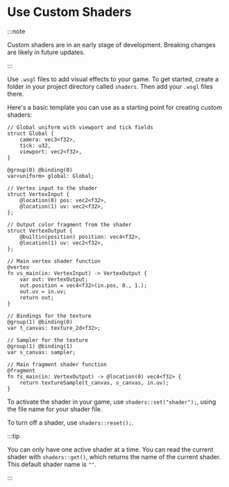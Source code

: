 # Use Custom Shaders

:::note

Custom shaders are in an early stage of development. Breaking changes are likely in future updates.

:::

Use `.wsgl` files to add visual effects to your game. To get started, create a folder in your project directory called `shaders`. Then add your `.wsgl` files there.

Here's a basic template you can use as a starting point for creating custom shaders:

```wgsl
// Global uniform with viewport and tick fields
struct Global {
    camera: vec3<f32>,
    tick: u32,
    viewport: vec2<f32>,
}

@group(0) @binding(0)
var<uniform> global: Global;

// Vertex input to the shader
struct VertexInput {
    @location(0) pos: vec2<f32>,
    @location(1) uv: vec2<f32>,
};

// Output color fragment from the shader
struct VertexOutput {
    @builtin(position) position: vec4<f32>,
    @location(1) uv: vec2<f32>,
};

// Main vertex shader function
@vertex
fn vs_main(in: VertexInput) -> VertexOutput {
    var out: VertexOutput;
    out.position = vec4<f32>(in.pos, 0., 1.);
    out.uv = in.uv;
    return out;
}

// Bindings for the texture
@group(1) @binding(0)
var t_canvas: texture_2d<f32>;

// Sampler for the texture
@group(1) @binding(1)
var s_canvas: sampler;

// Main fragment shader function
@fragment
fn fs_main(in: VertexOutput) -> @location(0) vec4<f32> {
    return textureSample(t_canvas, s_canvas, in.uv);
}
```



To activate the shader in your game, use `shaders::set("shader");`, using the file name for your shader file.

To turn off a shader, use `shaders::reset();`.

:::tip

You can only have one active shader at a time. You can read the current shader with `shaders::get()`, which returns the name of the current shader. This default shader name is `""`.

:::